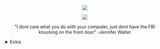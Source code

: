 <p align="center">  
<img src="https://carguyjake.weebly.com/uploads/1/3/0/9/130978532/circle-cropped_orig.png">
</p>
    <p align="center">
  <img src="https://discord.c99.nl/widget/theme-1/JW#1217.png" />
</p>
<p align="center">
"I dont care what you do with your computer, just dont have the FBI knocking on the front door" -Jennifer Walter
<p align="center">

<details>
  <summary>Extra</summary>
<details>
  <summary>Socials</summary>
    <p align="center">
    Socials:
<p align="center"> 
    ﹒
    <a href="https://www.youtube.com/channel/UCivel_bNF4CmxGYm1CV7A_g">Youtube</a>
    ﹒
    <a href="https://www.instagram.com/jtrvzx">Instagram</a>
    ﹒
